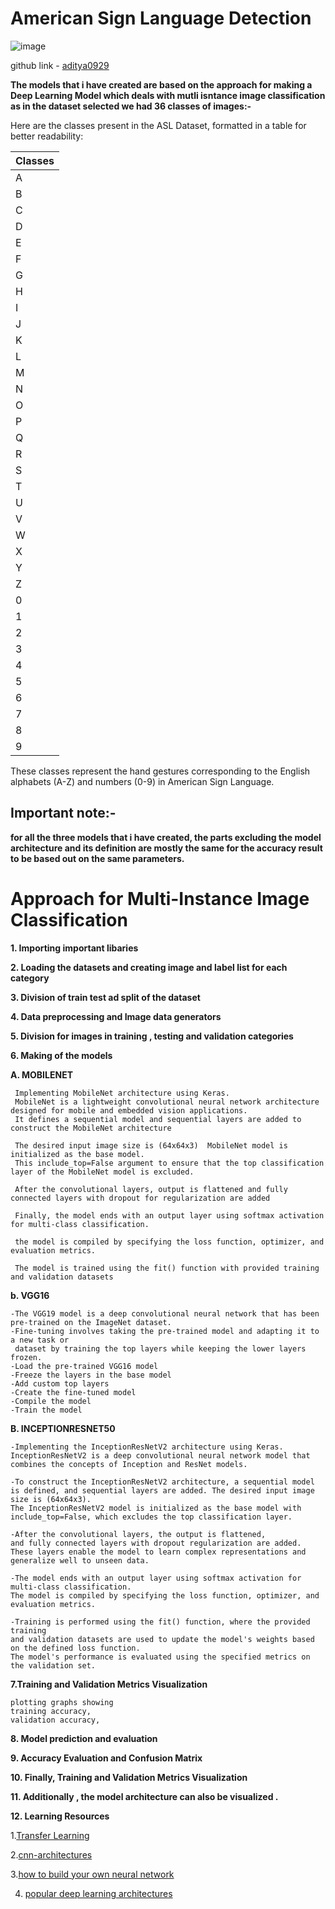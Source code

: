 # American Sign Language Detection
![image](https://github.com/aditya0929/American-Sign-Language-Detection/assets/127277877/65a94bda-c367-40ad-ac40-1f44c2ed1577)



github link - [aditya0929](https://github.com/aditya0929)

**The models that i have created are based on the approach for making a Deep Learning Model which deals with mutli isntance image classification as in the dataset selected we had 36 classes of images:-**

Here are the classes present in the ASL Dataset, formatted in a table for better readability:

| Classes |
|---------|
| A       |
| B       |
| C       |
| D       |
| E       |
| F       |
| G       |
| H       |
| I       |
| J       |
| K       |
| L       |
| M       |
| N       |
| O       |
| P       |
| Q       |
| R       |
| S       |
| T       |
| U       |
| V       |
| W       |
| X       |
| Y       |
| Z       |
| 0       |
| 1       |
| 2       |
| 3       |
| 4       |
| 5       |
| 6       |
| 7       |
| 8       |
| 9       |

These classes represent the hand gestures corresponding to the English alphabets (A-Z) and numbers (0-9) in American Sign Language.

## Important note:-
**for all the three models that i have created, the parts excluding the model architecture and its definition are mostly the same for the accuracy result to be based out on the same parameters.**


# Approach for Multi-Instance Image Classification

**1. Importing important libaries**

**2. Loading the datasets and creating image and label list for each category** 

**3. Division of train test ad split of the dataset**

**4. Data preprocessing and Image data generators**

**5. Division for images in training , testing and validation categories**

**6. Making of the models**

**A. MOBILENET**
     
     
     Implementing MobileNet architecture using Keras. 
     MobileNet is a lightweight convolutional neural network architecture designed for mobile and embedded vision applications.
     It defines a sequential model and sequential layers are added to construct the MobileNet architecture
     
     The desired input image size is (64x64x3)  MobileNet model is initialized as the base model. 
     This include_top=False argument to ensure that the top classification layer of the MobileNet model is excluded.
     
     After the convolutional layers, output is flattened and fully connected layers with dropout for regularization are added  
     
     Finally, the model ends with an output layer using softmax activation for multi-class classification.
     
     the model is compiled by specifying the loss function, optimizer, and evaluation metrics.
     
     The model is trained using the fit() function with provided training and validation datasets

 **b. VGG16**
   
   
    -The VGG19 model is a deep convolutional neural network that has been pre-trained on the ImageNet dataset. 
    -Fine-tuning involves taking the pre-trained model and adapting it to a new task or 
     dataset by training the top layers while keeping the lower layers frozen.
    -Load the pre-trained VGG16 model
    -Freeze the layers in the base model
    -Add custom top layers
    -Create the fine-tuned model
    -Compile the model
    -Train the model

**B. INCEPTIONRESNET50**

    -Implementing the InceptionResNetV2 architecture using Keras. InceptionResNetV2 is a deep convolutional neural network model that combines the concepts of Inception and ResNet models.

    -To construct the InceptionResNetV2 architecture, a sequential model is defined, and sequential layers are added. The desired input image size is (64x64x3). 
    The InceptionResNetV2 model is initialized as the base model with include_top=False, which excludes the top classification layer.

    -After the convolutional layers, the output is flattened, 
    and fully connected layers with dropout regularization are added. 
    These layers enable the model to learn complex representations and generalize well to unseen data.

    -The model ends with an output layer using softmax activation for multi-class classification. 
    The model is compiled by specifying the loss function, optimizer, and evaluation metrics.

    -Training is performed using the fit() function, where the provided training 
    and validation datasets are used to update the model's weights based on the defined loss function.
    The model's performance is evaluated using the specified metrics on the validation set.

**7.Training and Validation Metrics Visualization**
 
 
    plotting graphs showing 
    training accuracy,
    validation accuracy,
    
**8. Model prediction and evaluation**

**9. Accuracy Evaluation and Confusion Matrix**

**10. Finally, Training and Validation Metrics Visualization**

**11. Additionally , the model architecture can also be visualized .**
  
**12. Learning Resources**
   
   1.[Transfer Learning](https://towardsdatascience.com/a-comprehensive-hands-on-guide-to-transfer-learning-with-real-world-applications-in-deep-learning-212bf3b2f27a)
  
   2.[cnn-architectures](https://medium.com/@RaghavPrabhu/cnn-architectures-lenet-alexnet-vgg-googlenet-and-resnet-7c81c017b848)
  
   3.[how to build your own neural network](https://medium.com/towards-data-science/how-to-build-your-own-neural-network-from-scratch-in-python-68998a08e4f6)
   
4. [popular deep learning architectures](https://blog.paperspace.com/popular-deep-learning-architectures-resnet-inceptionv3-squeezenet/)


  
   


